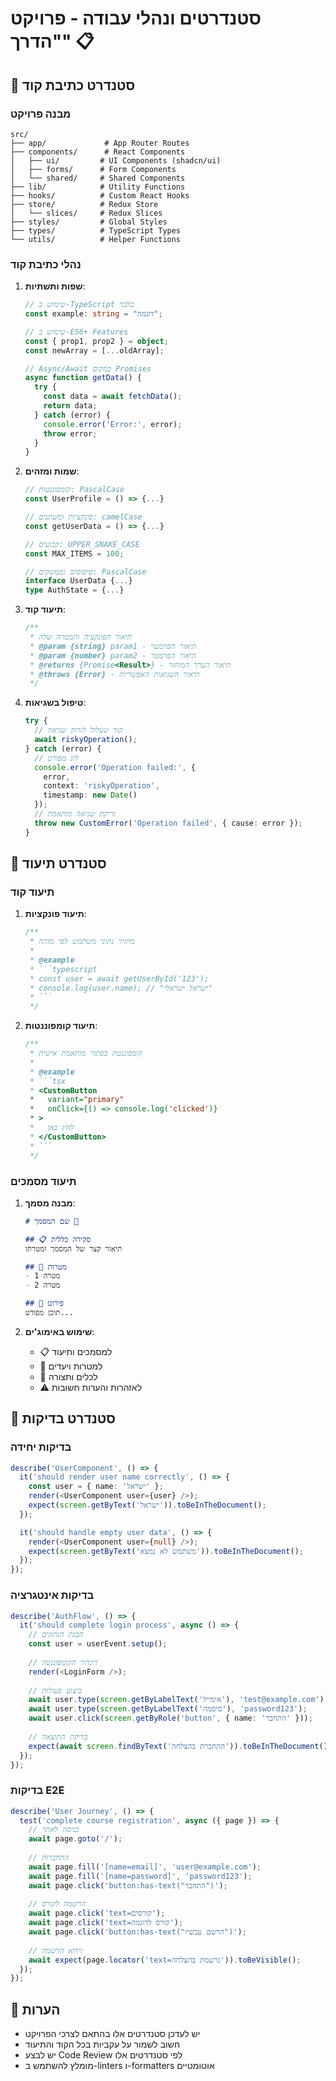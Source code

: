 # סטנדרטים ונהלי עבודה - פרויקט "הדרך" 📋

## 🎯 סטנדרט כתיבת קוד

### מבנה פרויקט
```
src/
├── app/             # App Router Routes
├── components/      # React Components
│   ├── ui/         # UI Components (shadcn/ui)
│   ├── forms/      # Form Components
│   └── shared/     # Shared Components
├── lib/            # Utility Functions
├── hooks/          # Custom React Hooks
├── store/          # Redux Store
│   └── slices/     # Redux Slices
├── styles/         # Global Styles
├── types/          # TypeScript Types
└── utils/          # Helper Functions
```

### נהלי כתיבת קוד
1. **שפות ותשתיות**:
   ```typescript
   // שימוש ב-TypeScript בלבד
   const example: string = "דוגמה";
   
   // שימוש ב-ES6+ Features
   const { prop1, prop2 } = object;
   const newArray = [...oldArray];
   
   // Async/Await במקום Promises
   async function getData() {
     try {
       const data = await fetchData();
       return data;
     } catch (error) {
       console.error('Error:', error);
       throw error;
     }
   }
   ```

2. **שמות ומזהים**:
   ```typescript
   // קומפוננטות: PascalCase
   const UserProfile = () => {...}
   
   // פונקציות ומשתנים: camelCase
   const getUserData = () => {...}
   
   // קבועים: UPPER_SNAKE_CASE
   const MAX_ITEMS = 100;
   
   // טיפוסים וממשקים: PascalCase
   interface UserData {...}
   type AuthState = {...}
   ```

3. **תיעוד קוד**:
   ```typescript
   /**
    * תיאור הפונקציה והמטרה שלה
    * @param {string} param1 - תיאור הפרמטר
    * @param {number} param2 - תיאור הפרמטר
    * @returns {Promise<Result>} - תיאור הערך המוחזר
    * @throws {Error} - תיאור השגיאות האפשריות
    */
   ```

4. **טיפול בשגיאות**:
   ```typescript
   try {
     // קוד שעלול לזרוק שגיאה
     await riskyOperation();
   } catch (error) {
     // לוג מפורט
     console.error('Operation failed:', {
       error,
       context: 'riskyOperation',
       timestamp: new Date()
     });
     // זריקת שגיאה מותאמת
     throw new CustomError('Operation failed', { cause: error });
   }
   ```

## 📝 סטנדרט תיעוד

### תיעוד קוד
1. **תיעוד פונקציות**:
   ```typescript
   /**
    * מחזיר נתוני משתמש לפי מזהה
    * 
    * @example
    * ```typescript
    * const user = await getUserById('123');
    * console.log(user.name); // "ישראל ישראלי"
    * ```
    */
   ```

2. **תיעוד קומפוננטות**:
   ```typescript
   /**
    * קומפוננטת כפתור מותאמת אישית
    * 
    * @example
    * ```tsx
    * <CustomButton
    *   variant="primary"
    *   onClick={() => console.log('clicked')}
    * >
    *   לחץ כאן
    * </CustomButton>
    * ```
    */
   ```

### תיעוד מסמכים
1. **מבנה מסמך**:
   ```markdown
   # שם המסמך 📑
   
   ## 📋 סקירה כללית
   תיאור קצר של המסמך ומטרתו
   
   ## 🎯 מטרות
   - מטרה 1
   - מטרה 2
   
   ## 📝 פירוט
   תוכן מפורט...
   ```

2. **שימוש באימוג'ים**:
   - 📋 למסמכים ותיעוד
   - 🎯 למטרות ויעדים
   - 🔧 לכלים ותצורה
   - ⚠️ לאזהרות והערות חשובות

## 🧪 סטנדרט בדיקות

### בדיקות יחידה
```typescript
describe('UserComponent', () => {
  it('should render user name correctly', () => {
    const user = { name: 'ישראל' };
    render(<UserComponent user={user} />);
    expect(screen.getByText('ישראל')).toBeInTheDocument();
  });

  it('should handle empty user data', () => {
    render(<UserComponent user={null} />);
    expect(screen.getByText('משתמש לא נמצא')).toBeInTheDocument();
  });
});
```

### בדיקות אינטגרציה
```typescript
describe('AuthFlow', () => {
  it('should complete login process', async () => {
    // הכנת הנתונים
    const user = userEvent.setup();
    
    // רינדור הקומפוננטה
    render(<LoginForm />);
    
    // ביצוע פעולות
    await user.type(screen.getByLabelText('אימייל'), 'test@example.com');
    await user.type(screen.getByLabelText('סיסמה'), 'password123');
    await user.click(screen.getByRole('button', { name: 'התחבר' }));
    
    // בדיקת התוצאה
    expect(await screen.findByText('התחברת בהצלחה')).toBeInTheDocument();
  });
});
```

### בדיקות E2E
```typescript
describe('User Journey', () => {
  test('complete course registration', async ({ page }) => {
    // כניסה לאתר
    await page.goto('/');
    
    // התחברות
    await page.fill('[name=email]', 'user@example.com');
    await page.fill('[name=password]', 'password123');
    await page.click('button:has-text("התחבר")');
    
    // הרשמה לקורס
    await page.click('text=קורסים');
    await page.click('text=קורס לדוגמה');
    await page.click('button:has-text("הרשם עכשיו")');
    
    // וידוא הרשמה
    await expect(page.locator('text=נרשמת בהצלחה')).toBeVisible();
  });
});
```

## 📝 הערות
- יש לעדכן סטנדרטים אלו בהתאם לצרכי הפרויקט
- חשוב לשמור על עקביות בכל הקוד והתיעוד
- יש לבצע Code Review לפי סטנדרטים אלו
- מומלץ להשתמש ב-linters ו-formatters אוטומטיים 